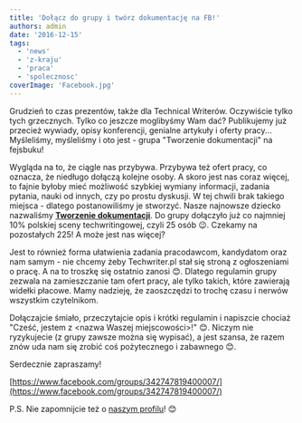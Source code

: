 ```yaml
---
title: 'Dołącz do grupy i twórz dokumentację na FB!'
authors: admin
date: '2016-12-15'
tags:
  - 'news'
  - 'z-kraju'
  - 'praca'
  - 'spolecznosc'
coverImage: 'Facebook.jpg'
---
```


Grudzień to czas prezentów, także dla Technical Writerów. Oczywiście tylko tych
grzecznych. Tylko co jeszcze moglibyśmy Wam dać? Publikujemy już przecież
wywiady, opisy konferencji, genialne artykuły i oferty pracy... Myśleliśmy,
myśleliśmy i oto jest - grupa "Tworzenie dokumentacji" na fejsbuku!

<!--truncate-->

Wygląda na to, że ciągle nas przybywa. Przybywa też ofert pracy, co oznacza, że
niedługo dołączą kolejne osoby. A skoro jest nas coraz więcej, to fajnie byłoby
mieć możliwość szybkiej wymiany informacji, zadania pytania, nauki od innych,
czy po prostu dyskusji. W tej chwili brak takiego miejsca - dlatego
postanowiliśmy je stworzyć. Nasze najnowsze dziecko nazwaliśmy
[**Tworzenie dokumentacji**](https://www.facebook.com/groups/342747819400007/).
Do grupy dołączyło już co najmniej 10% polskiej sceny techwritingowej, czyli 25
osób 😉. Czekamy na pozostałych 225! A może jest nas więcej?

Jest to również forma ułatwienia zadania pracodawcom, kandydatom oraz nam
samym - nie chcemy żeby Techwriter.pl stał się stroną z ogłoszeniami o pracę. A
na to troszkę się ostatnio zanosi 😊. Dlatego regulamin grupy zezwala na
zamieszczanie tam ofert pracy, ale tylko takich, które zawierają widełki
płacowe. Mamy nadzieję, że zaoszczędzi to trochę czasu i nerwów wszystkim
czytelnikom.

Dołączajcie śmiało, przeczytajcie opis i krótki regulamin i napiszcie chociaż
"Cześć, jestem z <nazwa Waszej miejscowości>!" 😊. Niczym nie ryzykujecie (z
grupy zawsze można się wypisać), a jest szansa, że razem znów uda nam się zrobić
coś pożytecznego i zabawnego 😊.

Serdecznie zapraszamy!

[https://www.facebook.com/groups/342747819400007/](https://www.facebook.com/groups/342747819400007/)

P.S. Nie zapomnijcie też o
[naszym profilu](https://www.facebook.com/TechWriterPl/)! 😊
